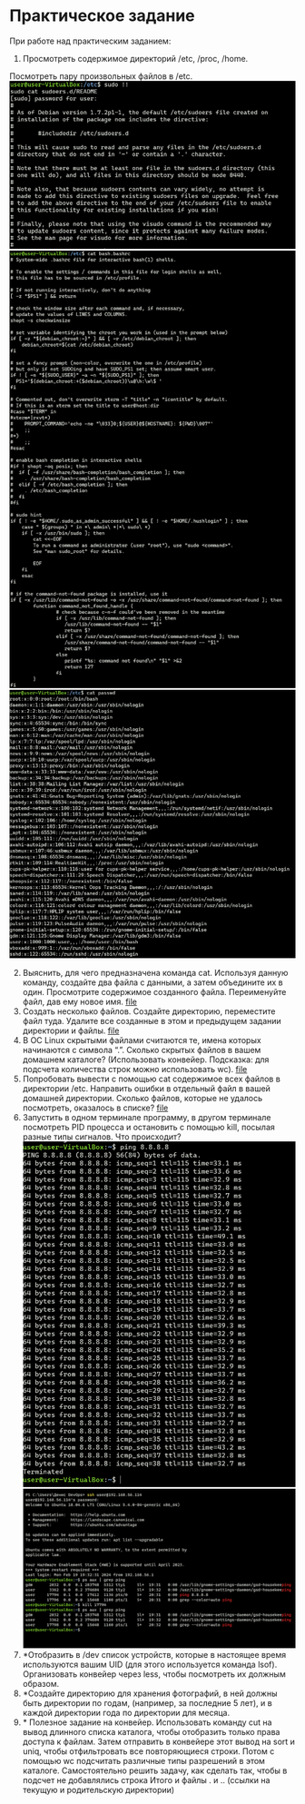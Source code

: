 # Практическое задание

При работе над практическим заданием:

1.  Просмотреть содержимое директорий /etc, /proc, /home.
    [](/youtube_HackerSchool/lesson2/file/1/fileetc)
    [](/youtube_HackerSchool/lesson2/file/1/fileproc)
    [](/youtube_HackerSchool/lesson2/file/1/filehome)

Посмотреть пару произвольных файлов в /etc.
![](/youtube_HackerSchool/lesson2/screen/1/1file.PNG)
![](/youtube_HackerSchool/lesson2/screen/1/2file.PNG)
![](/youtube_HackerSchool/lesson2/screen/1/3file.PNG)

2.  Выяснить, для чего предназначена команда cat. Используя данную команду, создайте два файла с данными, а затем объедините их в один. Просмотрите содержимое созданного файла. Переименуйте файл, дав ему новое имя.
    [file](/youtube_HackerSchool/lesson2/file/2/filecat)
3.  Создать несколько файлов. Создайте директорию, переместите файл туда. Удалите все созданные в этом и предыдущем задании директории и файлы.
    [file](/youtube_HackerSchool/lesson2/file/3/filecommand)
4.  В ОС Linux скрытыми файлами считаются те, имена которых начинаются с символа “.”. Сколько скрытых файлов в вашем домашнем каталоге? (Использовать конвейер. Подсказка: для подсчета количества строк можно использовать wc).
    [file](/youtube_HackerSchool/lesson2/file/4/filecommand)
5.  Попробовать вывести с помощью cat содержимое всех файлов в директории /etc. Направить ошибки в отдельный файл в вашей домашней директории. Сколько файлов, которые не удалось посмотреть, оказалось в списке?
    [file](/youtube_HackerSchool/lesson2/file/5/filecommand.txt)
6.  Запустить в одном терминале программу, в другом терминале посмотреть PID процесса и остановить с помощью kill, посылая разные типы сигналов. Что происходит?
    ![](/youtube_HackerSchool/lesson2/screen/6/ping.PNG)
    ![](/youtube_HackerSchool/lesson2/screen/6/killping.PNG)
7.  \*Отобразить в /dev список устройств, которые в настоящее время используются вашим UID (для этого используется команда lsof). Организовать конвейер через less, чтобы посмотреть их должным образом.
8.  \*Cоздайте директорию для хранения фотографий, в ней должны быть директории по годам, (например, за последние 5 лет), и в каждой директории года по директории для месяца.
9.  \* Полезное задание на конвейер. Использовать команду cut на вывод длинного списка каталога, чтобы отобразить только права доступа к файлам. Затем отправить в конвейере этот вывод на sort и uniq, чтобы отфильтровать все повторяющиеся строки. Потом с помощью wc подсчитать различные типы разрешений в этом каталоге. Самостоятельно решить задачу, как сделать так, чтобы в подсчет не добавлялись строка Итого и файлы . и .. (ссылки на текущую и родительскую директории)

